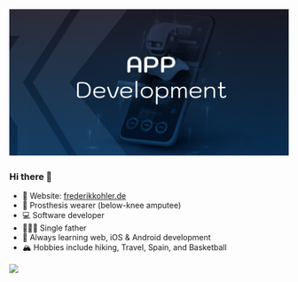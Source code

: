## [![FrederikKohler header](https://raw.githubusercontent.com/ChromeSD22159/chromeSD22159/main/assets/GithubBanner.jpg)](https://www.frederikkohler.de)

### Hi there 👋

- 🚨 Website: [frederikkohler.de](https://www.frederikkohler.de)
- 🦿 Prosthesis wearer (below-knee amputee)
- 💻 Software developer
- 👨‍👧‍👦 Single father
- 🌱 Always learning web, iOS & Android development
- 🏔 Hobbies include hiking, Travel, Spain, and Basketball

<img align="center" src="https://github-readme-stats.vercel.app/api/?username=chromesd22159&theme=dracula" />
